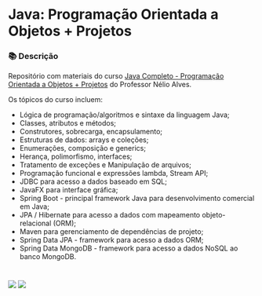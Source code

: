 # Java: Programação Orientada a Objetos + Projetos

### 📚  Descrição

Repositório com materiais do curso [Java Completo - Programação Orientada a Objetos + Projetos](https://www.udemy.com/course/java-curso-completo/) do Professor Nélio Alves. 

Os tópicos do curso incluem:

- Lógica de programação/algoritmos e sintaxe da linguagem Java;
- Classes, atributos e métodos;
- Construtores, sobrecarga, encapsulamento;
- Estruturas de dados: arrays e coleções;
- Enumerações, composição e generics;
- Herança, polimorfismo, interfaces;
- Tratamento de exceções e Manipulação de arquivos;
- Programação funcional e expressões lambda, Stream API;
- JDBC para acesso a dados baseado em SQL;
- JavaFX para interface gráfica;
- Spring Boot - principal framework Java para desenvolvimento comercial em Java;
- JPA / Hibernate para acesso a dados com mapeamento objeto-relacional (ORM);
- Maven para gerenciamento de dependências de projeto;
- Spring Data JPA - framework para acesso a dados ORM;
- Spring Data MongoDB - framework para acesso a dados NoSQL ao banco MongoDB.

#

<div>
  <p align="left">
    <a href="https://www.linkedin.com/in/claudia-anjos/" target="_blank"><img src="https://img.shields.io/badge/-LinkedIn-%230077B5?style=for-the-badge&logo=linkedin" target="_blank"></a>
    <a href="https://medium.com/@ndosanjosc" target="_blank"><img src="https://img.shields.io/badge/-Medium-FF5722?style=for-the-badge&logo=medium" target="_blank"></a>
</div>
